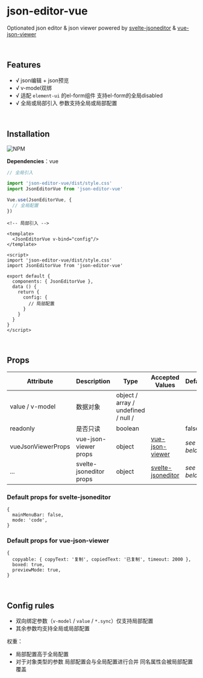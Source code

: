 # json-editor-vue

Optionated json editor & json viewer powered by [svelte-jsoneditor](https://github.com/josdejong/svelte-jsoneditor)
& [vue-json-viewer](https://github.com/chenfengjw163/vue-json-viewer)

<br>

## Features

- √ json编辑 + json预览
- √ v-model双绑
- √ 适配 `element-ui` 的el-form组件 支持el-form的全局disabled
- √ 全局或局部引入 参数支持全局或局部配置

<br>

## Installation

![NPM](https://nodei.co/npm/json-editor-vue.png)

**Dependencies**：vue

```ts
// 全局引入

import 'json-editor-vue/dist/style.css'
import JsonEditorVue from 'json-editor-vue'

Vue.use(JsonEditorVue, {
  // 全局配置
})
```

```vue
<!-- 局部引入 -->

<template>
  <JsonEditorVue v-bind="config"/>
</template>

<script>
import 'json-editor-vue/dist/style.css'
import JsonEditorVue from 'json-editor-vue'

export default {
  components: { JsonEditorVue },
  data () {
    return {
      config: {
        // 局部配置
      }
    }
  }
}
</script>
```

<br>

## Props

| Attribute | Description | Type | Accepted Values | Default |
| --- | --- | --- | --- | --- |
| value / v-model | 数据对象 | object / array / undefined / null / | | |
| readonly | 是否只读 | boolean | | false |
| vueJsonViewerProps | vue-json-viewer props | object | [vue-json-viewer](https://github.com/chenfengjw163/vue-json-viewer) | *see below* |
| ... | svelte-jsoneditor props | object | [svelte-jsoneditor](https://github.com/josdejong/svelte-jsoneditor/) | *see below* |

### Default props for svelte-jsoneditor

```
{ 
  mainMenuBar: false,
  mode: 'code',
}
```
### Default props for vue-json-viewer

```
{
  copyable: { copyText: '复制', copiedText: '已复制', timeout: 2000 },
  boxed: true,
  previewMode: true,
}
```

<br>

## Config rules

- 双向绑定参数（`v-model` / `value` / `*.sync`）仅支持局部配置
- 其余参数均支持全局或局部配置

权重：

- 局部配置高于全局配置
- 对于对象类型的参数 局部配置会与全局配置进行合并 同名属性会被局部配置覆盖
